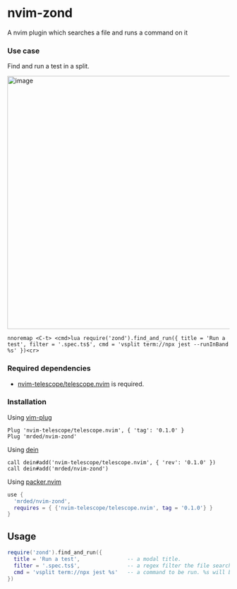 # nvim-zond

A nvim plugin which searches a file and runs a command on it

### Use case
Find and run a test in a split.

<img width="574" alt="image" src="https://user-images.githubusercontent.com/347098/197293449-01b6ffb0-e41c-4152-bec6-64699476d13b.png">

```viml
nnoremap <C-t> <cmd>lua require('zond').find_and_run({ title = 'Run a test', filter = '.spec.ts$', cmd = 'vsplit term://npx jest --runInBand %s' })<cr>
```

### Required dependencies

- [nvim-telescope/telescope.nvim](https://github.com/nvim-telescope/telescope.nvim) is required.

### Installation

Using [vim-plug](https://github.com/junegunn/vim-plug)

```viml
Plug 'nvim-telescope/telescope.nvim', { 'tag': '0.1.0' }
Plug 'mrded/nvim-zond'
```

Using [dein](https://github.com/Shougo/dein.vim)

```viml
call dein#add('nvim-telescope/telescope.nvim', { 'rev': '0.1.0' })
call dein#add('mrded/nvim-zond')
```
Using [packer.nvim](https://github.com/wbthomason/packer.nvim)

```lua
use {
  'mrded/nvim-zond',
  requires = { {'nvim-telescope/telescope.nvim', tag = '0.1.0'} }
}
```

## Usage

```lua
require('zond').find_and_run({
  title = 'Run a test',               -- a modal title.
  filter = '.spec.ts$',               -- a regex filter the file search.
  cmd = 'vsplit term://npx jest %s'   -- a command to be run. %s will be replaced with a file path.
})
```
